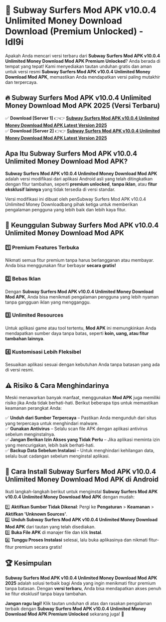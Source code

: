 # 🎯 Subway Surfers Mod APK v10.0.4 Unlimited Money Download  Download (Premium Unlocked) -  ldl9i

Apakah Anda mencari versi terbaru dari **Subway Surfers Mod APK v10.0.4 Unlimited Money Download Mod APK Premium Unlocked**? Anda berada di tempat yang tepat! Kami menyediakan tautan unduhan gratis dan aman untuk versi resmi **Subway Surfers Mod APK v10.0.4 Unlimited Money Download Mod APK**, memastikan Anda mendapatkan versi paling mutakhir dan terpercaya.

## 🔥 Subway Surfers Mod APK v10.0.4 Unlimited Money Download Mod APK 2025 (Versi Terbaru)

✅ **Download [Server 1]** 👉👉 [**Subway Surfers Mod APK v10.0.4 Unlimited Money Download Mod APK Latest Version 2025**](https://momento.my/?title=Subway_Surfers_Mod_APK_v10.0.4_Unlimited_Money_Download)  
✅ **Download [Server 2]** 👉👉 [**Subway Surfers Mod APK v10.0.4 Unlimited Money Download Mod APK Latest Version 2025**](https://momento.my/?title=Subway_Surfers_Mod_APK_v10.0.4_Unlimited_Money_Download)  

## Apa Itu Subway Surfers Mod APK v10.0.4 Unlimited Money Download Mod APK?

**Subway Surfers Mod APK v10.0.4 Unlimited Money Download Mod APK** adalah versi modifikasi dari aplikasi Android asli yang telah ditingkatkan dengan fitur tambahan, seperti **premium unlocked**, **tanpa iklan**, atau **fitur eksklusif lainnya** yang tidak tersedia di versi standar.

Versi modifikasi ini dibuat oleh penSubway Surfers Mod APK v10.0.4 Unlimited Money Downloadbang pihak ketiga untuk memberikan pengalaman pengguna yang lebih baik dan lebih kaya fitur.

## 🎯 Keunggulan Subway Surfers Mod APK v10.0.4 Unlimited Money Download Mod APK

### 1️⃣ Premium Features Terbuka
Nikmati semua fitur premium tanpa harus berlangganan atau membayar. Anda bisa menggunakan fitur berbayar **secara gratis!**

### 2️⃣ Bebas Iklan
Dengan **Subway Surfers Mod APK v10.0.4 Unlimited Money Download Mod APK**, Anda bisa menikmati pengalaman pengguna yang lebih nyaman tanpa gangguan iklan yang mengganggu.

### 3️⃣ Unlimited Resources
Untuk aplikasi game atau tool tertentu, **Mod APK** ini memungkinkan Anda mendapatkan sumber daya tanpa batas, seperti **koin, uang, atau fitur tambahan lainnya**.

### 4️⃣ Kustomisasi Lebih Fleksibel
Sesuaikan aplikasi sesuai dengan kebutuhan Anda tanpa batasan yang ada di versi resmi.

## ⚠️ Risiko & Cara Menghindarinya

Meski menawarkan banyak manfaat, menggunakan **Mod APK** juga memiliki risiko jika Anda tidak berhati-hati. Berikut beberapa tips untuk memastikan keamanan perangkat Anda:

✅ **Unduh dari Sumber Terpercaya** – Pastikan Anda mengunduh dari situs yang terpercaya untuk menghindari malware.  
✅ **Gunakan Antivirus** – Selalu scan file APK dengan aplikasi antivirus sebelum menginstalnya.  
✅ **Jangan Berikan Izin Akses yang Tidak Perlu** – Jika aplikasi meminta izin yang mencurigakan, lebih baik berhati-hati.  
✅ **Backup Data Sebelum Instalasi** – Untuk menghindari kehilangan data, selalu buat cadangan sebelum menginstal aplikasi.

## 📌 Cara Install Subway Surfers Mod APK v10.0.4 Unlimited Money Download Mod APK di Android

Ikuti langkah-langkah berikut untuk menginstal **Subway Surfers Mod APK v10.0.4 Unlimited Money Download Mod APK** dengan mudah:

1️⃣ **Aktifkan Sumber Tidak Dikenal**: Pergi ke **Pengaturan** > **Keamanan** > **Aktifkan 'Unknown Sources'**.  
2️⃣ **Unduh Subway Surfers Mod APK v10.0.4 Unlimited Money Download Mod APK** dari tautan yang telah disediakan.  
3️⃣ **Buka File APK** di manajer file dan klik **Instal**.  
4️⃣ **Tunggu Proses Instalasi** selesai, lalu buka aplikasinya dan nikmati fitur-fitur premium secara gratis!

## 🏆 Kesimpulan

**Subway Surfers Mod APK v10.0.4 Unlimited Money Download Mod APK 2025** adalah solusi terbaik bagi Anda yang ingin menikmati fitur premium tanpa batasan. Dengan **versi terbaru**, Anda bisa mendapatkan akses penuh ke fitur eksklusif tanpa biaya tambahan.

**Jangan ragu lagi!** Klik tautan unduhan di atas dan rasakan pengalaman terbaik dengan **Subway Surfers Mod APK v10.0.4 Unlimited Money Download Mod APK Premium Unlocked** sekarang juga! 🚀
